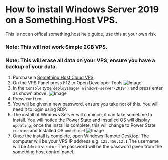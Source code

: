 # How to install Windows Server 2019 on a Something.Host VPS.

This is not an offical something.host help guide, use this at your own risk

### Note: This will not work Simple 2GB VPS.
### Note: This will erase all data on your VPS, ensure you have a backup of your data.

1. Purchase a [Something.Host Cloud VPS](https://www.zentool.xyz/hosting).
2. On the VPS Panel press F12 to Open Developer Tools
![Image](http://zentool.xyz/images/chrome_13NAG0x0Hk.png)
3. In the `Console` type `deployImage('windows-server-2019')` and press enter as shown above.
![Image](http://zentool.xyz/images/chrome_6izC7bqXLO.png)
4. Press `confirm`
5. You will be given a new password, ensure you take not of this. You will need it to login using RDP.
6. The install of Windows Server will comince, it can take sometime to install. You will notice the Power State and Installed OS will display `updating`, once the install is complete, this will change to Power State `running` and Installed OS `undefined` 
![Image](http://zentool.xyz/images/chrome_mbsqwNzwMd.png)
7. Once the install is complete, open Windows Remote Desktop. 
  The computer will be your VPS IP address e.g. `123.456.12.1`
  The username will be `Administrator`
  The password will be the password given from the something.host control panel.

